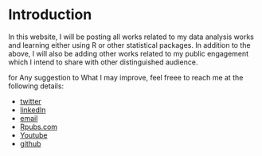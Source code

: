 # Introduction
In this website, I will be posting all works related to my data analysis works and learning either using R or other statistical packages. 
In addition to the above, I will also be adding other works related to my public engagement which I intend to share with other distinguished audience. 

for Any suggestion to What I may improve, feel freee to reach me at the following details:
* [twitter](https://twitter.com/BIRASAFABRICE)
* [linkedIn](https://www.linkedin.com/in/birasa-fabrice-566104b6/)
* [email](birasafab@gmail.com)
* [Rpubs.com](rpubs.com/birasafab)
* [Youtube](https://www.youtube.com/channel/UCkaDk6yajihpk7gOZVATkag)
* [github](github.com/birasafab)
